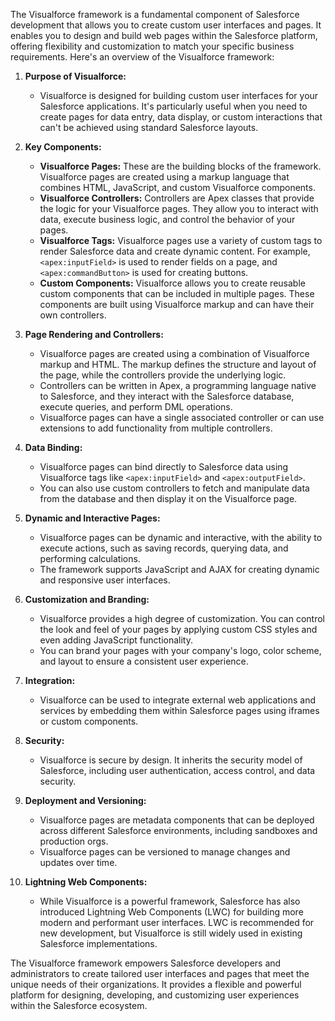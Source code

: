 The Visualforce framework is a fundamental component of Salesforce development that allows you to create custom user interfaces and pages. It enables you to design and build web pages within the Salesforce platform, offering flexibility and customization to match your specific business requirements. Here's an overview of the Visualforce framework:

1. **Purpose of Visualforce:**
   - Visualforce is designed for building custom user interfaces for your Salesforce applications. It's particularly useful when you need to create pages for data entry, data display, or custom interactions that can't be achieved using standard Salesforce layouts.

2. **Key Components:**
   - **Visualforce Pages:** These are the building blocks of the framework. Visualforce pages are created using a markup language that combines HTML, JavaScript, and custom Visualforce components.
   - **Visualforce Controllers:** Controllers are Apex classes that provide the logic for your Visualforce pages. They allow you to interact with data, execute business logic, and control the behavior of your pages.
   - **Visualforce Tags:** Visualforce pages use a variety of custom tags to render Salesforce data and create dynamic content. For example, `<apex:inputField>` is used to render fields on a page, and `<apex:commandButton>` is used for creating buttons.
   - **Custom Components:** Visualforce allows you to create reusable custom components that can be included in multiple pages. These components are built using Visualforce markup and can have their own controllers.

3. **Page Rendering and Controllers:**
   - Visualforce pages are created using a combination of Visualforce markup and HTML. The markup defines the structure and layout of the page, while the controllers provide the underlying logic.
   - Controllers can be written in Apex, a programming language native to Salesforce, and they interact with the Salesforce database, execute queries, and perform DML operations.
   - Visualforce pages can have a single associated controller or can use extensions to add functionality from multiple controllers.

4. **Data Binding:**
   - Visualforce pages can bind directly to Salesforce data using Visualforce tags like `<apex:inputField>` and `<apex:outputField>`.
   - You can also use custom controllers to fetch and manipulate data from the database and then display it on the Visualforce page.

5. **Dynamic and Interactive Pages:**
   - Visualforce pages can be dynamic and interactive, with the ability to execute actions, such as saving records, querying data, and performing calculations.
   - The framework supports JavaScript and AJAX for creating dynamic and responsive user interfaces.

6. **Customization and Branding:**
   - Visualforce provides a high degree of customization. You can control the look and feel of your pages by applying custom CSS styles and even adding JavaScript functionality.
   - You can brand your pages with your company's logo, color scheme, and layout to ensure a consistent user experience.

7. **Integration:**
   - Visualforce can be used to integrate external web applications and services by embedding them within Salesforce pages using iframes or custom components.

8. **Security:**
   - Visualforce is secure by design. It inherits the security model of Salesforce, including user authentication, access control, and data security.

9. **Deployment and Versioning:**
   - Visualforce pages are metadata components that can be deployed across different Salesforce environments, including sandboxes and production orgs.
   - Visualforce pages can be versioned to manage changes and updates over time.

10. **Lightning Web Components:**
    - While Visualforce is a powerful framework, Salesforce has also introduced Lightning Web Components (LWC) for building more modern and performant user interfaces. LWC is recommended for new development, but Visualforce is still widely used in existing Salesforce implementations.

The Visualforce framework empowers Salesforce developers and administrators to create tailored user interfaces and pages that meet the unique needs of their organizations. It provides a flexible and powerful platform for designing, developing, and customizing user experiences within the Salesforce ecosystem.
